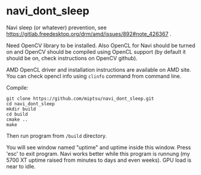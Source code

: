 # navi_dont_sleep
Navi sleep (or whatever) prevention, see https://gitlab.freedesktop.org/drm/amd/issues/892#note_426367 .

Need OpenCV library to be installed. Also OpenCL for Navi should be turned on and OpenCV should be compiled using OpenCL support (by default it should be on, check instructions on OpenCV github).

AMD OpenCL driver and installation instructions are available on AMD site. You can check opencl info using `clinfo` command from command line.

Compile: 

    git clone https://github.com/miptsu/navi_dont_sleep.git
    cd navi_dont_sleep
    mkdir build
    cd build
    cmake ..
    make

Then run program from `/build` directory.

You will see window named "uptime" and uptime inside this window. Press 'esc' to exit program. Navi works better while this program is runnung (my 5700 XT uptime raised from minutes to days and even weeks). GPU load is near to idle.
